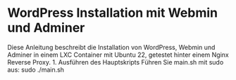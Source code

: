 # WordPress Installation mit Webmin und Adminer

Diese Anleitung beschreibt die Installation von WordPress, Webmin und Adminer in einem LXC Container mit Ubuntu 22, getestet hinter einem Nginx Reverse Proxy.
    1. Ausführen des Hauptskripts
        Führen Sie main.sh mit sudo aus:
        sudo ./main.sh

